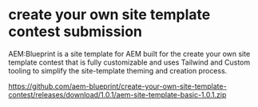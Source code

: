 # create your own site template contest submission

AEM:Blueprint is a site template for AEM built for the create your own site template contest that is fully 
customizable and uses Tailwind and Custom tooling to simplify the site-template theming and creation process.

https://github.com/aem-blueprint/create-your-own-site-template-contest/releases/download/1.0.1/aem-site-template-basic-1.0.1.zip
